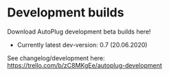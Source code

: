 # Development builds
Download AutoPlug development beta builds here!
 - Currently latest dev-version: 0.7 (20.06.2020)
 
See changelog/development here:
https://trello.com/b/zC8MKgEe/autoplug-development
